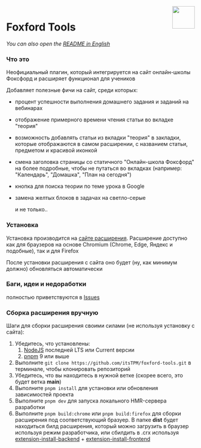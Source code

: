 <img width="60" align="right" src="https://fox.itstpm.tech/logo.svg">

# Foxford Tools

*You can also open the [README in English](./README-en.md)*

### Что это

Неофициальный плагин, который интегрируется на сайт онлайн-школы Фоксфорд и расширяет функционал для учеников

Добавляет полезные фичи на сайт, среди которых:

- процент успешности выполнения домашнего задания и заданий на вебинарах
- отображение примерного времени чтения статьи во вкладке "теория"
- возможность добавлять статьи из вкладки "теория" в закладки, которые отображаются в самом расширении, с названием статьи, предметом и красивой иконкой
- смена заголовка страницы со статичного "Онлайн-школа Фоксфорд" на более подробные, чтобы не путаться во вкладках (например: "Календарь", "Домашка", "План на сегодня")
- кнопка для поиска теории по теме урока в Google
- замена желтых блоков в задачах на светло-серые

  и не только..

### Установка

Установка производится на [сайте расширения](https://fox.itstpm.tech/). Расширение доступно как для браузеров на основе Chromium (Chrome, Edge, Яндекс и подобные), так и для Firefox

После установки расширения с сайта оно будет (ну, как минимум должно) обновляться автоматически

### Баги, идеи и недоработки

полностью приветствуются в [Issues](https://github.com/itsTPM/foxford-tools/issues)

### Сборка расширения вручную

Шаги для сборки расширения своими силами (не используя установку с сайта):

1. Убедитесь, что установлены:
   1. [NodeJS](https://nodejs.org/en/download/prebuilt-installer) последней LTS или Current версии
   2. [pnpm](https://pnpm.io) 9 или выше
2. Выполните `git clone https://github.com/itsTPM/foxford-tools.git` в терминале, чтобы клонировать репозиторий
3. Убедитесь, что вы находитесь в нужной ветке (скорее всего, это будет ветка **main**)
4. Выполните `pnpm install` для установки или обновления зависимостей проекта
5. Выполните `pnpm dev` для запуска локального HMR-сервера разработки
6. Выполните `pnpm build:chrome` или `pnpm build:firefox` для сборки расширения под соответствующий бразуер. В папке **dist** будет находиться билд расширения, который можно загрузить в браузер используя режим разработчика, или сбилдить в .crx используя [extension-install-backend](https://github.com/itsTPM/extension-install-backend) + [extension-install-frontend](https://github.com/itsTPM/extension-install-frontend)
